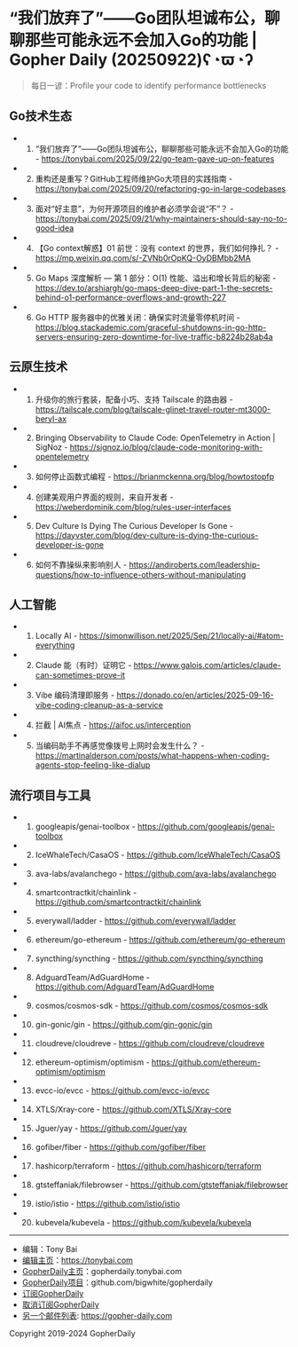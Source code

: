 # “我们放弃了”——Go团队坦诚布公，聊聊那些可能永远不会加入Go的功能 | Gopher Daily (20250922)ʕ◔ϖ◔ʔ

>每日一谚：Profile your code to identify performance bottlenecks

## Go技术生态


- 1. “我们放弃了”——Go团队坦诚布公，聊聊那些可能永远不会加入Go的功能 - https://tonybai.com/2025/09/22/go-team-gave-up-on-features

- 2. 重构还是重写？GitHub工程师维护Go大项目的实践指南 - https://tonybai.com/2025/09/20/refactoring-go-in-large-codebases

- 3. 面对“好主意”，为何开源项目的维护者必须学会说“不”？ - https://tonybai.com/2025/09/21/why-maintainers-should-say-no-to-good-idea

- 4. 【Go context解惑】01 前世：没有 context 的世界，我们如何挣扎？ - https://mp.weixin.qq.com/s/-ZVNb0rOpKQ-OyDBMbb2MA

- 5. Go Maps 深度解析 — 第 1 部分：O(1) 性能、溢出和增长背后的秘密 - https://dev.to/arshiargh/go-maps-deep-dive-part-1-the-secrets-behind-o1-performance-overflows-and-growth-227

- 6. Go HTTP 服务器中的优雅关闭：确保实时流量零停机时间 - https://blog.stackademic.com/graceful-shutdowns-in-go-http-servers-ensuring-zero-downtime-for-live-traffic-b8224b28ab4a


## 云原生技术


- 1. 升级你的旅行套装，配备小巧、支持 Tailscale 的路由器 - https://tailscale.com/blog/tailscale-glinet-travel-router-mt3000-beryl-ax

- 2. Bringing Observability to Claude Code: OpenTelemetry in Action | SigNoz - https://signoz.io/blog/claude-code-monitoring-with-opentelemetry

- 3. 如何停止函数式编程 - https://brianmckenna.org/blog/howtostopfp

- 4. 创建美观用户界面的规则，来自开发者 - https://weberdominik.com/blog/rules-user-interfaces

- 5. Dev Culture Is Dying The Curious Developer Is Gone - https://dayvster.com/blog/dev-culture-is-dying-the-curious-developer-is-gone

- 6. 如何不靠操纵来影响别人 - https://andiroberts.com/leadership-questions/how-to-influence-others-without-manipulating


## 人工智能


- 1. Locally AI - https://simonwillison.net/2025/Sep/21/locally-ai/#atom-everything

- 2. Claude 能（有时）证明它 - https://www.galois.com/articles/claude-can-sometimes-prove-it

- 3. Vibe 编码清理即服务 - https://donado.co/en/articles/2025-09-16-vibe-coding-cleanup-as-a-service

- 4. 拦截 | AI焦点 - https://aifoc.us/interception

- 5. 当编码助手不再感觉像拨号上网时会发生什么？ - https://martinalderson.com/posts/what-happens-when-coding-agents-stop-feeling-like-dialup


## 流行项目与工具


- 1. googleapis/genai-toolbox - https://github.com/googleapis/genai-toolbox

- 2. IceWhaleTech/CasaOS - https://github.com/IceWhaleTech/CasaOS

- 3. ava-labs/avalanchego - https://github.com/ava-labs/avalanchego

- 4. smartcontractkit/chainlink - https://github.com/smartcontractkit/chainlink

- 5. everywall/ladder - https://github.com/everywall/ladder

- 6. ethereum/go-ethereum - https://github.com/ethereum/go-ethereum

- 7. syncthing/syncthing - https://github.com/syncthing/syncthing

- 8. AdguardTeam/AdGuardHome - https://github.com/AdguardTeam/AdGuardHome

- 9. cosmos/cosmos-sdk - https://github.com/cosmos/cosmos-sdk

- 10. gin-gonic/gin - https://github.com/gin-gonic/gin

- 11. cloudreve/cloudreve - https://github.com/cloudreve/cloudreve

- 12. ethereum-optimism/optimism - https://github.com/ethereum-optimism/optimism

- 13. evcc-io/evcc - https://github.com/evcc-io/evcc

- 14. XTLS/Xray-core - https://github.com/XTLS/Xray-core

- 15. Jguer/yay - https://github.com/Jguer/yay

- 16. gofiber/fiber - https://github.com/gofiber/fiber

- 17. hashicorp/terraform - https://github.com/hashicorp/terraform

- 18. gtsteffaniak/filebrowser - https://github.com/gtsteffaniak/filebrowser

- 19. istio/istio - https://github.com/istio/istio

- 20. kubevela/kubevela - https://github.com/kubevela/kubevela


----

- 编辑：Tony Bai
- [编辑主页](https://tonybai.com)：https://tonybai.com
- [GopherDaily主页](https://gopherdaily.tonybai.com)：gopherdaily.tonybai.com
- [GopherDaily项目](https://github.com/bigwhite/gopherdaily)：github.com/bigwhite/gopherdaily
- [订阅GopherDaily](https://gopherdaily.tonybai.com/subscribe)
- [取消订阅GopherDaily](https://gopherdaily.tonybai.com/unsubscribe)
- [另一个邮件列表](https://gopher-daily.com): https://gopher-daily.com

Copyright 2019-2024 GopherDaily

